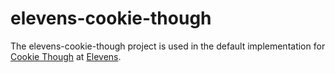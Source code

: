 # elevens-cookie-though

The elevens-cookie-though project is used in the default implementation for [Cookie Though](https://github.com/inthepocket/cookie-though) at [Elevens](https://wwww.elevens.be).